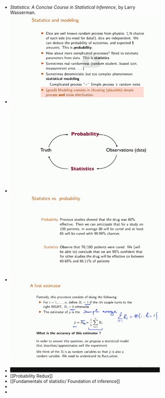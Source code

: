 - *Statistics: A Concise Course in Statistical Inference*, by Larry Wasserman.
- ![image.png](../assets/image_1684177375865_0.png)
- ![image.png](../assets/image_1684177406376_0.png)
- ![image.png](../assets/image_1684177453714_0.png)
- ![image.png](../assets/image_1684182977482_0.png)
- [[Probability Redux]]
- [[Fundamentals of statistic/ Foundation of inference]]
-
-